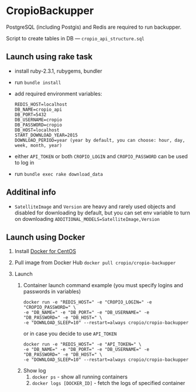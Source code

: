 # CropioBackupper
PostgreSQL (including Postgis) and Redis are required to run backupper.

Script to create tables in DB — `cropio_api_structure.sql`

## Launch using rake task
* install ruby-2.3.1, rubygems, bundler
* run `bundle install`
* add required environment variables:
  ```
  REDIS_HOST=localhost
  DB_NAME=cropio_api
  DB_PORT=5432
  DB_USERNAME=cropio
  DB_PASSWORD=cropio
  DB_HOST=localhost
  START_DOWNLOAD_YEAR=2015
  DOWNLOAD_PERIOD=year (year by default, you can choose: hour, day, week, month, year)
  ``` 
* either `API_TOKEN` or both `CROPIO_LOGIN` and `CROPIO_PASSWORD` can be used to log in

* run `bundle exec rake download_data`

## Additinal info
* `SatelliteImage` and `Version` are heavy and rarely used objects and disabled for downloading by default, but you can set env variable to turn on downloading `ADDITIONAL_MODELS=SatelliteImage,Version`

## Launch using Docker

1. Install [Docker for CentOS](https://docs.docker.com/engine/installation/linux/centos/)

2. Pull image from Docker Hub
  `docker pull cropio/cropio-backupper`


3. Launch
   1. Container launch command example (you must specify logins and passwords in variables)
      ```
      docker run -e "REDIS_HOST=" -e "CROPIO_LOGIN=" -e "CROPIO_PASSWORD=" \
      -e "DB_NAME=" -e "DB_PORT=" -e "DB_USERNAME=" -e  "DB_PASSWORD=" -e "DB_HOST=" \
      -e "DOWNLOAD_SLEEP=10" --restart=always cropio/cropio-backupper
      ```
      or in case you decide to use `API_TOKEN`
      ```
      docker run -e "REDIS_HOST=" -e "API_TOKEN=" \
      -e "DB_NAME=" -e "DB_PORT=" -e "DB_USERNAME=" -e  "DB_PASSWORD=" -e "DB_HOST=" \
      -e "DOWNLOAD_SLEEP=10" --restart=always cropio/cropio-backupper
      ```
   2. Show log
      1. `docker ps` - show all running containers
      2. `docker logs [DOCKER_ID]` - fetch the logs of specified container
